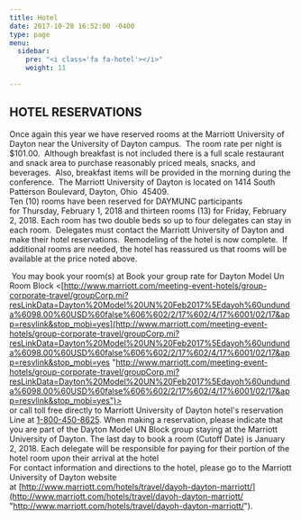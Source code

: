 ```yaml
---
title: Hotel
date: 2017-10-28 16:52:00 -0400
type: page
menu:
  sidebar:
    pre: "<i class='fa fa-hotel'></i>"
    weight: 11

---
```

## HOTEL RESERVATIONS  
Once again this year we have reserved rooms at the Marriott University of Dayton near the University of Dayton campus.  The room rate per night is $101.00.  Although breakfast is not included there is a full scale restaurant and snack area to purchase reasonably priced meals, snacks, and beverages.  Also, breakfast items will be provided in the morning during the conference.  The Marriott University of Dayton is located on 1414 South Patterson Boulevard, Dayton, Ohio  45409.  
Ten (10) rooms have been reserved for DAYMUNC participants for Thursday, February 1, 2018 and thirteen rooms (13) for Friday, February 2, 2018. Each room has two double beds so up to four delegates can stay in each room.  Delegates must contact the Marriott University of Dayton and make their hotel reservations.  Remodeling of the hotel is now complete.  If additional rooms are needed, the hotel has reassured us that rooms will be available at the price noted above.  
  
 You may book your room(s) at Book your group rate for Dayton Model Un Room Block <[http://www.marriott.com/meeting-event-hotels/group-corporate-travel/groupCorp.mi?resLinkData=Dayton%20Model%20UN%20Feb2017%5Edayoh%60undunda%6098.00%60USD%60false%606%602/2/17%602/4/17%6001/02/17&app=resvlink&stop_mobi=yes](http://www.marriott.com/meeting-event-hotels/group-corporate-travel/groupCorp.mi?resLinkData=Dayton%20Model%20UN%20Feb2017%5Edayoh%60undunda%6098.00%60USD%60false%606%602/2/17%602/4/17%6001/02/17&app=resvlink&stop_mobi=yes "http://www.marriott.com/meeting-event-hotels/group-corporate-travel/groupCorp.mi?resLinkData=Dayton%20Model%20UN%20Feb2017%5Edayoh%60undunda%6098.00%60USD%60false%606%602/2/17%602/4/17%6001/02/17&app=resvlink&stop_mobi=yes")>  
or call toll free directly to Marriott University of Dayton hotel's reservation Line at [1-800-450-8625](tel:1-800-450-8625). When making a reservation, please indicate that you are part of the Dayton Model UN Block group staying at the Marriott University of Dayton. The last day to book a room (Cutoff Date) is January 2, 2018. Each delegate will be responsible for paying for their portion of the hotel room upon their arrival at the hotel  
For contact information and directions to the hotel, please go to the Marriott University of Dayton website at [http://www.marriott.com/hotels/travel/dayoh-dayton-marriott/](http://www.marriott.com/hotels/travel/dayoh-dayton-marriott/ "http://www.marriott.com/hotels/travel/dayoh-dayton-marriott/").  